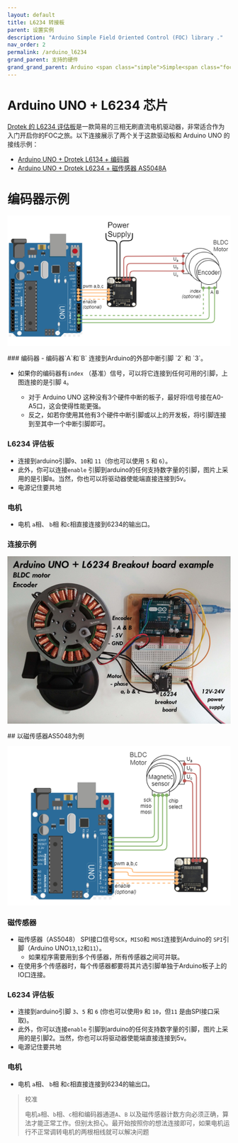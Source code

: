 ```yaml
---
layout: default
title: L6234 转接板
parent: 设置实例
description: "Arduino Simple Field Oriented Control (FOC) library ."
nav_order: 2
permalink: /arduino_l6234
grand_parent: 支持的硬件
grand_grand_parent: Arduino <span class="simple">Simple<span class="foc">FOC</span>library</span>
---
```


# Arduino UNO + L6234 芯片
[Drotek 的 L6234 评估板](https://store-drotek.com/212-brushless-gimbal-controller-l6234.html)是一款简易的三相无刷直流电机驱动器，非常适合作为入门开启你的FOC之旅。以下连接展示了两个关于这款驱动板和 Arduino UNO 的接线示例：

- [Arduino UNO + Drotek L6134 + 编码器](#encoder-example)
- [Arduino UNO + Drotek L6234 + 磁传感器 AS5048A](#magnetic-sensor-as5048-example)



# 编码器示例

<p> <img src="extras/Images/arduino_connection.png" class="width60"></p>  
### 编码器
- 编码器`A`和`B` 连接到Arduino的外部中断引脚 `2` 和 `3`。

- 如果你的编码器有`index` （基准）信号，可以将它连接到任何可用的引脚，上图连接的是引脚 `4`。

  - 对于 Arduino UNO 这种没有3个硬件中断的板子，最好将I信号接在A0-A5口，这会使得性能更强。
  - 反之，如若你使用其他有3个硬件中断引脚或以上的开发板，将I引脚连接到至其中一个中断引脚即可。



### L6234 评估板
- 连接到arduino引脚`9`、`10`和 `11`（你也可以使用  `5` 和 `6`）。
- 此外，你可以连接`enable` 引脚到arduino的任何支持数字量的引脚，图片上采用的是引脚`8`。当然，你也可以将驱动器使能端直接连接到5v。
- 电源记住要共地

### 电机
- 电机 `a`相、 `b`相 和`c`相直接连接到6234的输出口。

### 连接示例
<p><img src="extras/Images/uno_l6234.jpg" class="width60"></p>
## 以磁传感器AS5048为例

<p>
 <img src="extras/Images/arduino_connection_magnetic.png" class="width50">
</p>  

### 磁传感器
- 磁传感器（AS5048） SPI接口信号`SCK`，`MISO`和 `MOSI`连接到Arduino的 `SPI`引脚（Arduino UNO`13`,`12`和`11`）。
  - 如果程序需要用到多个传感器，所有传感器之间可并联。
- 在使用多个传感器时，每个传感器都要将其片选引脚单独于Arduino板子上的IO口连接。

### L6234 评估板
- 连接到arduino引脚 `3`、`5` 和 `6` (你也可以使用`9` 和 `10`，但`11` 是由SPI接口采取)。
- 此外，你可以连接`enable` 引脚到arduino的任何支持数字量的引脚，图片上采用的是引脚2。当然，你也可以将驱动器使能端直接连接到5v。
- 电源记住要共地

### 电机
- 电机 `a`相、 `b`相 和`c`相直接连接到6234的输出口。

<blockquote class="info"> <p class="heading">校准</p>
电机<code class="highlighter-rouge">a</code>相、<code class="highlighter-rouge">b</code>相、<code class="highlighter-rouge">c</code>相和编码器通道<code class="highlighter-rouge">A</code>、<code class="highlighter-rouge">B</code> 以及磁传感器计数方向必须正确，算法才能正常工作。但别太担心。最开始按照你的想法连接即可，如果电机运行不正常<code class="highlighter-rouge"></code>调转<code class="highlighter-rouge"></code>电机的两根相线就可以解决问题
</blockquote>



